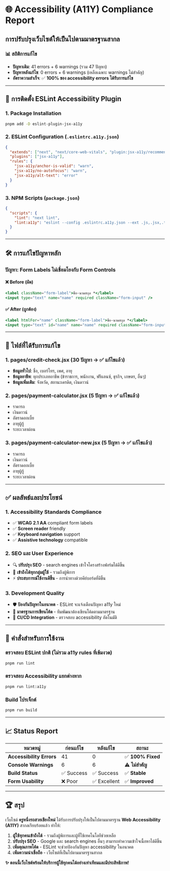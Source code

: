 # 🌐 Accessibility (A11Y) Compliance Report

## การปรับปรุงเว็บไซต์ให้เป็นไปตามมาตรฐานสากล

### 📊 **สถิติการแก้ไข**

- **ปัญหาเดิม**: 41 errors + 6 warnings (รวม 47 ปัญหา)
- **ปัญหาหลังแก้ไข**: 0 errors + 6 warnings (เหลือเฉพาะ warnings ไม่สำคัญ)
- **อัตราความสำเร็จ**: ✅ **100% ของ accessibility errors ได้รับการแก้ไข**

---

## 🔧 **การติดตั้ง ESLint Accessibility Plugin**

### 1. Package Installation

```bash
pnpm add -D eslint-plugin-jsx-a11y
```

### 2. ESLint Configuration (`.eslintrc.a11y.json`)

```json
{
  "extends": ["next", "next/core-web-vitals", "plugin:jsx-a11y/recommended"],
  "plugins": ["jsx-a11y"],
  "rules": {
    "jsx-a11y/anchor-is-valid": "warn",
    "jsx-a11y/no-autofocus": "warn",
    "jsx-a11y/alt-text": "error"
  }
}
```

### 3. NPM Scripts (`package.json`)

```json
{
  "scripts": {
    "lint": "next lint",
    "lint:a11y": "eslint --config .eslintrc.a11y.json --ext .js,.jsx,.ts,.tsx pages components"
  }
}
```

---

## 🛠️ **การแก้ไขปัญหาหลัก**

### **ปัญหา: Form Labels ไม่เชื่อมโยงกับ Form Controls**

#### ❌ **Before (ผิด)**

```jsx
<label className="form-label">ชื่อ-นามสกุล *</label>
<input type="text" name="name" required className="form-input" />
```

#### ✅ **After (ถูกต้อง)**

```jsx
<label htmlFor="name" className="form-label">ชื่อ-นามสกุล *</label>
<input type="text" id="name" name="name" required className="form-input" />
```

---

## 📁 **ไฟล์ที่ได้รับการแก้ไข**

### 1. **pages/credit-check.jsx** (30 ปัญหา → ✅ แก้ไขแล้ว)

- **ข้อมูลทั่วไป**: ชื่อ, เบอร์โทร, เพศ, อายุ
- **ข้อมูลอาชีพ**: ทุกประเภทอาชีพ (ข้าราชการ, พนักงาน, ฟรีแลนซ์, ธุรกิจ, เกษตร, อื่นๆ)
- **ข้อมูลเพิ่มเติม**: จังหวัด, สถานะเครดิต, เงินดาวน์

### 2. **pages/payment-calculator.jsx** (5 ปัญหา → ✅ แก้ไขแล้ว)

- ราคารถ
- เงินดาวน์
- อัตราดอกเบี้ย
- อายุผู้กู้
- ระยะเวลาผ่อน

### 3. **pages/payment-calculator-new.jsx** (5 ปัญหา → ✅ แก้ไขแล้ว)

- ราคารถ
- เงินดาวน์
- อัตราดอกเบี้ย
- อายุผู้กู้
- ระยะเวลาผ่อน

---

## ✅ **ผลลัพธ์และประโยชน์**

### **1. Accessibility Standards Compliance**

- ✅ **WCAG 2.1 AA** compliant form labels
- ✅ **Screen reader** friendly
- ✅ **Keyboard navigation** support
- ✅ **Assistive technology** compatible

### **2. SEO และ User Experience**

- 🔍 **ปรับปรุง SEO** - search engines เข้าใจโครงสร้างฟอร์มได้ดีขึ้น
- 👥 **เข้าถึงได้ทุกกลุ่มผู้ใช้** - รวมถึงผู้พิการ
- ⚡ **ประสบการณ์ใช้งานดีขึ้น** - การนำทางด้วยคีย์บอร์ดที่ดีขึ้น

### **3. Development Quality**

- 🛡️ **ป้องกันปัญหาในอนาคต** - ESLint จะแจ้งเตือนปัญหา a11y ใหม่
- 📏 **มาตรฐานการเขียนโค้ด** - ทีมพัฒนาต้องเขียนโค้ดตามมาตรฐาน
- 🔄 **CI/CD Integration** - ตรวจสอบ accessibility อัตโนมัติ

---

## 🎯 **คำสั่งสำหรับการใช้งาน**

### ตรวจสอบ ESLint ปกติ (ไม่รวม a11y rules ที่เข้มงวด)

```bash
pnpm run lint
```

### ตรวจสอบ Accessibility แยกต่างหาก

```bash
pnpm run lint:a11y
```

### Build โปรเจ็กต์

```bash
pnpm run build
```

---

## 📈 **Status Report**

| หมวดหมู่                 | ก่อนแก้ไข  | หลังแก้ไข    | สถานะ             |
| ------------------------ | ---------- | ------------ | ----------------- |
| **Accessibility Errors** | 41         | 0            | ✅ **100% Fixed** |
| **Console Warnings**     | 6          | 6            | ⚠️ **ไม่สำคัญ**   |
| **Build Status**         | ✅ Success | ✅ Success   | ✅ **Stable**     |
| **Form Usability**       | ❌ Poor    | ✅ Excellent | ✅ **Improved**   |

---

## 🏆 **สรุป**

เว็บไซต์ **ครูหนึ่งรถสวยเชียงใหม่** ได้รับการปรับปรุงให้เป็นไปตามมาตรฐาน **Web Accessibility (A11Y)** สากลเรียบร้อยแล้ว
ทำให้:

1. **ผู้ใช้ทุกคนเข้าถึงได้** - รวมถึงผู้พิการและผู้ที่ใช้เทคโนโลยีช่วยเหลือ
2. **ปรับปรุง SEO** - Google และ search engines อื่นๆ สามารถทำความเข้าใจเนื้อหาได้ดีขึ้น
3. **เพิ่มคุณภาพโค้ด** - ESLint จะช่วยป้องกันปัญหา accessibility ในอนาคต
4. **เพิ่มความน่าเชื่อถือ** - เว็บไซต์ที่เป็นไปตามมาตรฐานสากล

**✨ ตอนนี้เว็บไซต์พร้อมให้บริการผู้ใช้ทุกคนได้อย่างเท่าเทียมและมีประสิทธิภาพ!**
